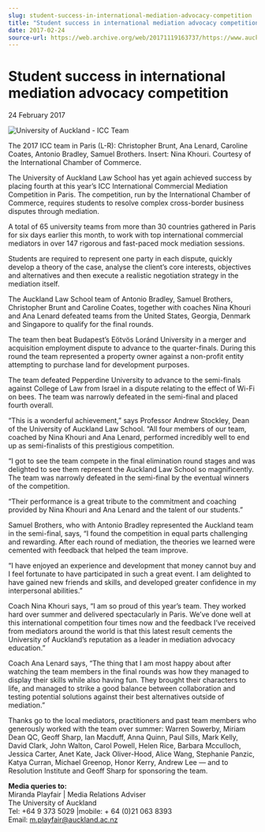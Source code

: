 ```yaml
---
slug: student-success-in-international-mediation-advocacy-competition
title: "Student success in international mediation advocacy competition"
date: 2017-02-24
source-url: https://web.archive.org/web/20171119163737/https://www.auckland.ac.nz/en/about/news-events-and-notices/news/news-2017/02/student-success-in-international-mediation-advocacy-competition.html
---
```

Student success in international mediation advocacy competition
===============================================================

24 February 2017

![University of Auckland - ICC Team](https://www.auckland.ac.nz/en/about/news-events-and-notices/news/news-2017/02/student-success-in-international-mediation-advocacy-competition/_jcr_content/par/textimage/image.img.jpg/1487902561031.jpg "University of Auckland - ICC Team")

The 2017 ICC team in Paris (L-R): Christopher Brunt, Ana Lenard, Caroline Coates, Antonio Bradley, Samuel Brothers. Insert: Nina Khouri. Courtesy of the International Chamber of Commerce.

The University of Auckland Law School has yet again achieved success by placing fourth at this year’s ICC International Commercial Mediation Competition in Paris. The competition, run by the International Chamber of Commerce, requires students to resolve complex cross-border business disputes through mediation.

A total of 65 university teams from more than 30 countries gathered in Paris for six days earlier this month, to work with top international commercial mediators in over 147 rigorous and fast-paced mock mediation sessions.  
  
Students are required to represent one party in each dispute, quickly develop a theory of the case, analyse the client’s core interests, objectives and alternatives and then execute a realistic negotiation strategy in the mediation itself.

The Auckland Law School team of Antonio Bradley, Samuel Brothers, Christopher Brunt and Caroline Coates, together with coaches Nina Khouri and Ana Lenard defeated teams from the United States, Georgia, Denmark and Singapore to qualify for the final rounds.

The team then beat Budapest’s Eötvös Loránd University in a merger and acquisition employment dispute to advance to the quarter-finals. During this round the team represented a property owner against a non-profit entity attempting to purchase land for development purposes.

The team defeated Pepperdine University to advance to the semi-finals against College of Law from Israel in a dispute relating to the effect of Wi-Fi on bees. The team was narrowly defeated in the semi-final and placed fourth overall.  
  
“This is a wonderful achievement,” says Professor Andrew Stockley, Dean of the University of Auckland Law School. “All four members of our team, coached by Nina Khouri and Ana Lenard, performed incredibly well to end up as semi-finalists of this prestigious competition.

“I got to see the team compete in the final elimination round stages and was delighted to see them represent the Auckland Law School so magnificently. The team was narrowly defeated in the semi-final by the eventual winners of the competition.  
  
“Their performance is a great tribute to the commitment and coaching provided by Nina Khouri and Ana Lenard and the talent of our students.”

Samuel Brothers, who with Antonio Bradley represented the Auckland team in the semi-final, says, “I found the competition in equal parts challenging and rewarding. After each round of mediation, the theories we learned were cemented with feedback that helped the team improve.  
  
“I have enjoyed an experience and development that money cannot buy and I feel fortunate to have participated in such a great event. I am delighted to have gained new friends and skills, and developed greater confidence in my interpersonal abilities.”

Coach Nina Khouri says, “I am so proud of this year’s team. They worked hard over summer and delivered spectacularly in Paris. We’ve done well at this international competition four times now and the feedback I’ve received from mediators around the world is that this latest result cements the University of Auckland’s reputation as a leader in mediation advocacy education.”

Coach Ana Lenard says, “The thing that I am most happy about after watching the team members in the final rounds was how they managed to display their skills while also having fun. They brought their characters to life, and managed to strike a good balance between collaboration and testing potential solutions against their best alternatives outside of mediation.”  
  
Thanks go to the local mediators, practitioners and past team members who generously worked with the team over summer: Warren Sowerby, Miriam Dean QC, Geoff Sharp, Ian Macduff, Anna Quinn, Paul Sills, Mark Kelly, David Clark, John Walton, Carol Powell, Helen Rice, Barbara Mcculloch, Jessica Carter, Anet Kate, Jack Oliver-Hood, Alice Wang, Stephanie Panzic, Katya Curran, Michael Greenop, Honor Kerry, Andrew Lee — and to Resolution Institute and Geoff Sharp for sponsoring the team.

**Media queries to:**  
Miranda Playfair | Media Relations Adviser  
The University of Auckland  
Tel: +64 9 373 5029 |mobile: + 64 (0)21 063 8393  
Email: [m.playfair@auckland.ac.nz](mailto:m.playfair@auckland.ac.nz)